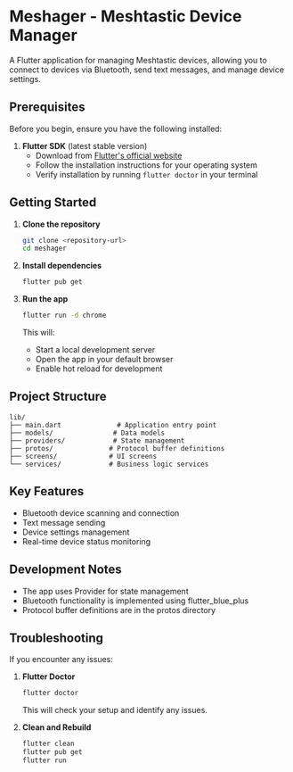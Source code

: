 # Meshager - Meshtastic Device Manager

A Flutter application for managing Meshtastic devices, allowing you to connect to devices via Bluetooth, send text messages, and manage device settings.

## Prerequisites

Before you begin, ensure you have the following installed:

1. **Flutter SDK** (latest stable version)
   - Download from [Flutter's official website](https://flutter.dev/docs/get-started/install)
   - Follow the installation instructions for your operating system
   - Verify installation by running `flutter doctor` in your terminal


## Getting Started

1. **Clone the repository**
   ```bash
   git clone <repository-url>
   cd meshager
   ```

2. **Install dependencies**
   ```bash
   flutter pub get
   ```

3. **Run the app**
   ```bash
   flutter run -d chrome
   ```
   This will:
   - Start a local development server
   - Open the app in your default browser
   - Enable hot reload for development

## Project Structure

```
lib/
├── main.dart              # Application entry point
├── models/               # Data models
├── providers/            # State management
├── protos/              # Protocol buffer definitions
├── screens/             # UI screens
└── services/            # Business logic services
```

## Key Features

- Bluetooth device scanning and connection
- Text message sending
- Device settings management
- Real-time device status monitoring

## Development Notes

- The app uses Provider for state management
- Bluetooth functionality is implemented using flutter_blue_plus
- Protocol buffer definitions are in the protos directory

## Troubleshooting

If you encounter any issues:

1. **Flutter Doctor**
   ```bash
   flutter doctor
   ```
   This will check your setup and identify any issues.

2. **Clean and Rebuild**
   ```bash
   flutter clean
   flutter pub get
   flutter run
   ```


